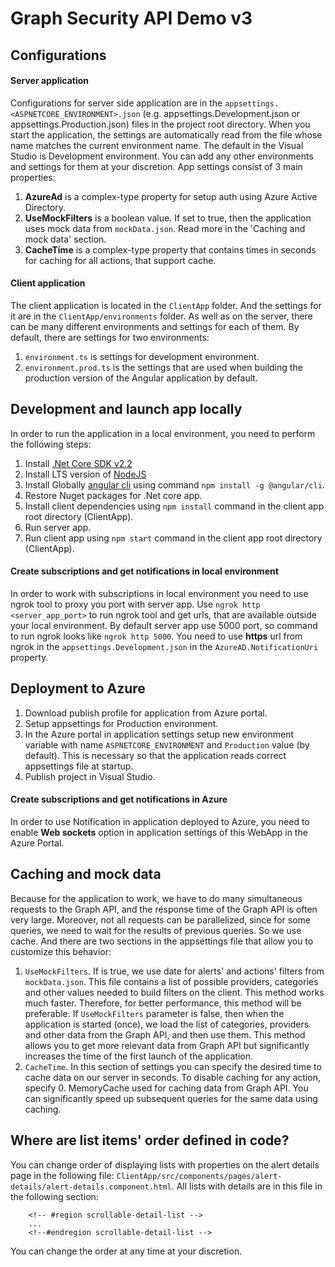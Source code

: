 # Graph Security API Demo v3

## Configurations

#### Server application

Configurations for server side application are in the `appsettings.<ASPNETCORE_ENVIRONMENT>.json` (e.g. appsettings.Development.json or appsettings.Production.json) files in the project root directory. When you start the application, the settings are automatically read from the file whose name matches the current environment name. The default in the Visual Studio is Development environment. You can add any other environments and settings for them at your discretion. 
App settings consist of 3 main properties:
1.	**AzureAd** is a complex-type property for setup auth using Azure Active Directory.
2.	**UseMockFilters** is a boolean value. If set to true, then the application uses mock data from `mockData.json`. Read more in the 'Caching and mock data' section.
3.	**CacheTime** is a complex-type property that contains times  in seconds for caching for all actions, that support cache.
	
#### Client application

The client application is located in the `ClientApp` folder. And the settings for it are in the `ClientApp/environments` folder. As well as on the server, there can be many different environments and settings for each of them. By default, there are settings for two environments:
1. `environment.ts` is settings for development environment.
2. `environment.prod.ts` is the settings that are used when building the production version of the Angular application by default.

## Development and launch app locally

In order to run the application in a local environment, you need to perform the following steps:
1. Install [.Net Core SDK v2.2](https://dotnet.microsoft.com/download/thank-you/dotnet-sdk-2.2.104-windows-x64-installer)
2. Install LTS version of [NodeJS](https://nodejs.org/uk/)
3. Install Globally [angular cli](https://cli.angular.io/) using command `npm install -g @angular/cli`.
4. Restore Nuget packages for .Net core app.
5. Install client dependencies using `npm install` command in the client app root directory (ClientApp).
6. Run server app.
7. Run client app using `npm start` command in the client app root directory (ClientApp).

#### Create subscriptions and get notifications in local environment

In order to work with subscriptions in local environment you need to use ngrok tool to proxy you port with server app.
Use `ngrok http <server_app_port>` to run ngrok tool and get urls, that are available outside your local environment. By default server app use 5000 port, so command to run ngrok looks like `ngrok http 5000`.
You need to use **https** url from ngrok in the `appsettings.Development.json` in the `AzureAD.NotificationUri` property.

## Deployment to Azure

1. Download publish profile for application from Azure portal.
2. Setup appsettings for Production environment.
3. In the Azure portal in application settings setup new environment variable with name `ASPNETCORE_ENVIRONMENT` and `Production` value (by default). This is necessary so that the application reads correct appsettings file at startup.
4. Publish project in Visual Studio.

#### Create subscriptions and get notifications in Azure

In order to use Notification in application deployed to Azure, you need to enable **Web sockets** option in application settings of this WebApp in the Azure Portal.

## Caching and mock data

Because for the application to work, we have to do many simultaneous requests to the Graph API, and the response time of the Graph API is often very large. Moreover, not all requests can be parallelized, since for some queries, we need to wait for the results of previous queries. So we use cache. And there are two sections in the appsettings file that allow you to customize this behavior:
1. `UseMockFilters`. If is true, we use date for alerts' and actions' filters from `mockData.json`. This file contains a list of possible providers, categories and other values needed to build filters on the client. This method works much faster. Therefore, for better performance, this method will be preferable. If `UseMockFilters` parameter is false, then when the application is started (once), we load the list of categories, providers and other data from the Graph API, and then use them. This method allows you to get more relevant data from Graph API but significantly increases the time of the first launch of the application.
2. `CacheTime`. In this section of settings you can specify the desired time to cache data on our server in seconds. To disable caching for any action, specify 0. MemoryCache used for caching data from Graph API. You can significantly speed up subsequent queries for the same data using caching.

## Where are list items' order defined in code?

You can change order of displaying lists with properties on the alert details page in the following file:
`ClientApp/src/components/pages/alert-details/alert-details.component.html`. All lists with details are in this file in the following section:
```
    <!-- #region scrollable-detail-list -->
    ...
    <!--#endregion scrollable-detail-list -->
```
You can change the order at any time at your discretion.